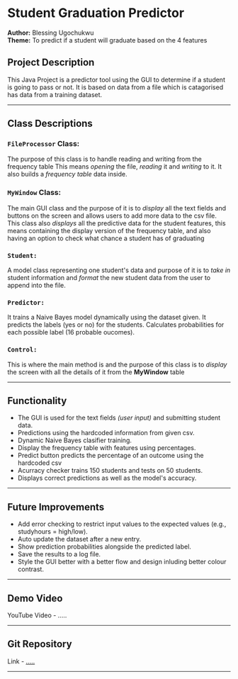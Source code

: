# Student Graduation Predictor

**Author:** Blessing Ugochukwu  
**Theme:** To predict if a student will graduate based on the 4 features

## Project Description
This Java Project is a predictor tool using the GUI to determine if a student is going to pass or not.
It is based on data from a file which is catagorised has data from a training dataset.

---

## Class Descriptions

### `FileProcessor` Class:
The purpose of this class is to handle reading and writing from the frequency table
This means *opening* the file, *reading* it and *writing* to it. It also builds a *frequency table* data inside.

### `MyWindow` Class:
The main GUI class and the purpose of it is to *display* all the text fields and buttons on the screen and allows users to add more data to the csv file.
This class also *displays* all the predictive data for the student features, this means containing the display version of the frequency table, and also having an option to check what chance a student has of graduating

### `Student:`
A model class representing one student's data and purpose of it is to *take in* student information and *format* the new student data from the user to append into the file.

### `Predictor:`
It trains a Naive Bayes model dynamically using the dataset given. It predicts the labels (yes or no) for the students. 
Calculates probabilities for each possible label (16 probable oucomes).

### `Control:`
This is where the main method is and the purpose of this class is to *display* the screen with all the details of it from the **MyWindow** table

---
## Functionality
- The GUI is used for the text fields *(user input)* and submitting student data.
- Predictions using the hardcoded information from given csv.
- Dynamic Naive Bayes clasifier training.
- Display the frequency table with features using percentages.
- Predict button predicts the percentage of an outcome using the hardcoded csv
- Acurracy checker trains 150 students and tests on 50 students.
- Displays correct predictions as well as the model's accuracy.

---

## Future Improvements
- Add error checking to restrict input values to the expected values (e.g., studyhours = high/low).
- Auto update the dataset after a new entry.
- Show prediction probabilities alongside the predicted label.
- Save the results to a log file.
- Style the GUI better with a better flow and design inluding better colour contrast.

---

## Demo Video
YouTube Video - .....

---

## Git Repository
Link - [.....](https://github.com/BeSuper123/JavaAssignment)

---